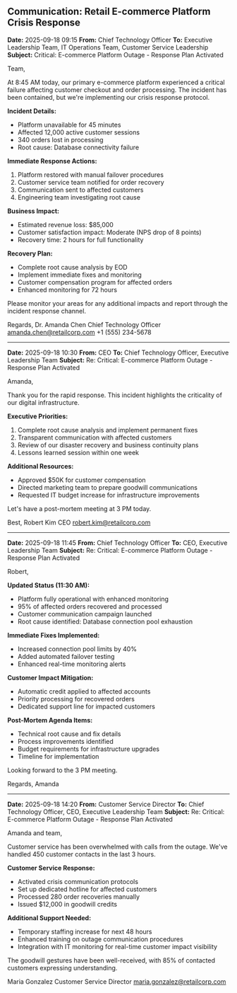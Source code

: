 ## Communication: Retail E-commerce Platform Crisis Response

**Date:** 2025-09-18 09:15
**From:** Chief Technology Officer
**To:** Executive Leadership Team, IT Operations Team, Customer Service Leadership
**Subject:** Critical: E-commerce Platform Outage - Response Plan Activated

Team,

At 8:45 AM today, our primary e-commerce platform experienced a critical failure affecting customer checkout and order processing. The incident has been contained, but we're implementing our crisis response protocol.

**Incident Details:**
- Platform unavailable for 45 minutes
- Affected 12,000 active customer sessions
- 340 orders lost in processing
- Root cause: Database connectivity failure

**Immediate Response Actions:**
1. Platform restored with manual failover procedures
2. Customer service team notified for order recovery
3. Communication sent to affected customers
4. Engineering team investigating root cause

**Business Impact:**
- Estimated revenue loss: $85,000
- Customer satisfaction impact: Moderate (NPS drop of 8 points)
- Recovery time: 2 hours for full functionality

**Recovery Plan:**
- Complete root cause analysis by EOD
- Implement immediate fixes and monitoring
- Customer compensation program for affected orders
- Enhanced monitoring for 72 hours

Please monitor your areas for any additional impacts and report through the incident response channel.

Regards,
Dr. Amanda Chen
Chief Technology Officer
amanda.chen@retailcorp.com
+1 (555) 234-5678

---

**Date:** 2025-09-18 10:30
**From:** CEO
**To:** Chief Technology Officer, Executive Leadership Team
**Subject:** Re: Critical: E-commerce Platform Outage - Response Plan Activated

Amanda,

Thank you for the rapid response. This incident highlights the criticality of our digital infrastructure.

**Executive Priorities:**
1. Complete root cause analysis and implement permanent fixes
2. Transparent communication with affected customers
3. Review of our disaster recovery and business continuity plans
4. Lessons learned session within one week

**Additional Resources:**
- Approved $50K for customer compensation
- Directed marketing team to prepare goodwill communications
- Requested IT budget increase for infrastructure improvements

Let's have a post-mortem meeting at 3 PM today.

Best,
Robert Kim
CEO
robert.kim@retailcorp.com

---

**Date:** 2025-09-18 11:45
**From:** Chief Technology Officer
**To:** CEO, Executive Leadership Team
**Subject:** Re: Critical: E-commerce Platform Outage - Response Plan Activated

Robert,

**Updated Status (11:30 AM):**
- Platform fully operational with enhanced monitoring
- 95% of affected orders recovered and processed
- Customer communication campaign launched
- Root cause identified: Database connection pool exhaustion

**Immediate Fixes Implemented:**
- Increased connection pool limits by 40%
- Added automated failover testing
- Enhanced real-time monitoring alerts

**Customer Impact Mitigation:**
- Automatic credit applied to affected accounts
- Priority processing for recovered orders
- Dedicated support line for impacted customers

**Post-Mortem Agenda Items:**
- Technical root cause and fix details
- Process improvements identified
- Budget requirements for infrastructure upgrades
- Timeline for implementation

Looking forward to the 3 PM meeting.

Regards,
Amanda

---

**Date:** 2025-09-18 14:20
**From:** Customer Service Director
**To:** Chief Technology Officer, CEO, Executive Leadership Team
**Subject:** Re: Critical: E-commerce Platform Outage - Response Plan Activated

Amanda and team,

Customer service has been overwhelmed with calls from the outage. We've handled 450 customer contacts in the last 3 hours.

**Customer Service Response:**
- Activated crisis communication protocols
- Set up dedicated hotline for affected customers
- Processed 280 order recoveries manually
- Issued $12,000 in goodwill credits

**Additional Support Needed:**
- Temporary staffing increase for next 48 hours
- Enhanced training on outage communication procedures
- Integration with IT monitoring for real-time customer impact visibility

The goodwill gestures have been well-received, with 85% of contacted customers expressing understanding.

Maria Gonzalez
Customer Service Director
maria.gonzalez@retailcorp.com
